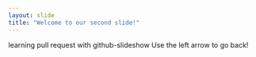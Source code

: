 ```yaml
---
layout: slide
title: "Welcome to our second slide!"
---
```

learning pull request with github-slideshow
Use the left arrow to go back!
